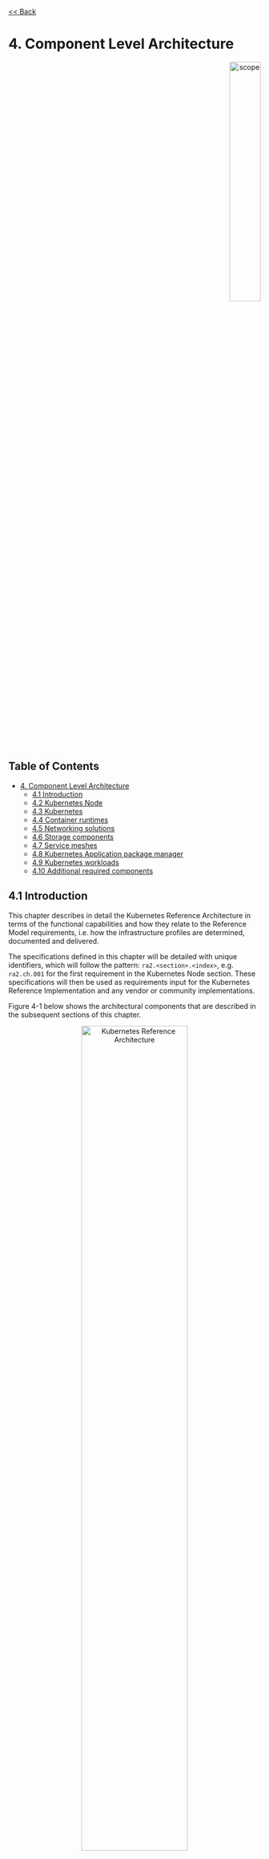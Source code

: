 [<< Back](../../kubernetes)

# 4. Component Level Architecture

<p align="right"><img src="../figures/bogo_lsf.png" alt="scope" title="Scope" width="35%"/></p>

## Table of Contents <!-- omit in toc -->

- [4. Component Level Architecture](#4-component-level-architecture)
  - [4.1 Introduction](#41-introduction)
  - [4.2 Kubernetes Node](#42-kubernetes-node)
  - [4.3 Kubernetes](#43-kubernetes)
  - [4.4 Container runtimes](#44-container-runtimes)
  - [4.5 Networking solutions](#45-networking-solutions)
  - [4.6 Storage components](#46-storage-components)
  - [4.7 Service meshes](#47-service-meshes)
  - [4.8 Kubernetes Application package manager](#48-kubernetes-application-package-manager)
  - [4.9 Kubernetes workloads](#49-kubernetes-workloads)
  - [4.10 Additional required components](#410-additional-required-components)

## 4.1 Introduction

This chapter describes in detail the Kubernetes Reference Architecture in terms
of the functional capabilities and how they relate to the Reference Model
requirements, i.e. how the infrastructure profiles are determined, documented
and delivered.

The specifications defined in this chapter will be detailed with unique
identifiers, which will follow the pattern: `ra2.<section>.<index>`, e.g.
`ra2.ch.001` for the first requirement in the Kubernetes Node section.  These
specifications will then be used as requirements input for the Kubernetes
Reference Implementation and any vendor or community implementations.

Figure 4-1 below shows the architectural components that are described in the
subsequent sections of this chapter.

<p align="center"><img src="../figures/ch04_k8s_architecture.png"
alt="Kubernetes Reference Architecture" Title="Kubernetes Reference
Architecture" width="65%"/></p>
<p align="center"><b>Figure 4-1:</b> Kubernetes Reference Architecture</p>

## 4.2 Kubernetes Node

This section describes the configuration that will be applied to the physical or
virtual machine and an installed Operating System. In order for a Kubernetes Node
to be conformant with the Reference Architecture it must be implemented as per
the following specifications:

|Ref|Specification|Details|Requirement Trace|Reference Implementation Trace|
|---|---|---|---|---|
|`ra2.ch.001`|Huge Pages|When hosting workloads matching the Network Intensive profile, it **must** be possible to enable Huge Pages (2048KiB and 1048576KiB) within the Kubernetes Node OS, exposing schedulable resources `hugepages-2Mi` and `hugepages-1Gi`.|[infra.com.cfg.004](./chapter02.md#223-cloud-infrastructure-software-profile-requirements)|[4.3.1](../../../ref_impl/cntt-ri2/chapters/chapter04.md#431-installation-on-bare-metal-infratructure)|
|`ra2.ch.002`|SR-IOV capable NICs|When hosting workloads matching the Network Intensive profile, the physical machines on which the Kubernetes Nodes run **must** be equipped with NICs that are SR-IOV capable.|[e.cap.013](./chapter02.md#223-cloud-infrastructure-software-profile-requirements)|[3.3](../../../ref_impl/cntt-ri2/chapters/chapter03.md#33-infrastructure-requirements)|
|`ra2.ch.003`|SR-IOV Virtual Functions|When hosting workloads matching the Network Intensive profile, SR-IOV virtual functions (VFs) **must** be configured within the Kubernetes Node OS, as the SR-IOV Device Plugin does not manage the creation of these VFs.|[e.cap.013](./chapter02.md#223-cloud-infrastructure-software-profile-requirements)|[4.3.1](../../../ref_impl/cntt-ri2/chapters/chapter04.md#431-installation-on-bare-metal-infratructure)|
|`ra2.ch.004`|CPU Simultaneous Multi-Threading (SMT)|SMT **must** be enabled in the BIOS on the physical machine on which the Kubernetes Node runs.|[infra.hw.cpu.cfg.004](./chapter02.md#224-cloud-infrastructure-hardware-profile-requirements)|[3.3](../../../ref_impl/cntt-ri2/chapters/chapter03.md#33-infrastructure-requirements)|
|`ra2.ch.005`|CPU Allocation Ratio - VMs|For Kubernetes nodes running as Virtual Machines, the CPU allocation ratio between vCPU and physical CPU core **must** be 1:1.|[infra.com.cfg.001](./chapter02.md#223-cloud-infrastructure-software-profile-requirements)||
|`ra2.ch.006`|CPU Allocation Ratio - Pods|To ensure the CPU allocation ratio between vCPU and physical CPU core is 1:1, the sum of CPU requests and limits by containers in Pod specifications **must** remain less than the allocatable quantity of CPU resources (i.e. `requests.cpu < allocatable.cpu` and `limits.cpu < allocatable.cpu`).|[infra.com.cfg.001](./chapter02.md#223-cloud-infrastructure-software-profile-requirements)|[3.3](../../../ref_impl/cntt-ri2/chapters/chapter03.md#33-infrastructure-requirements)|
|`ra2.ch.007`|IPv6DualStack|To support IPv4/IPv6 dual stack networking, the Kubernetes Node OS **must** support and be allocated routable IPv4 and IPv6 addresses.|[req.inf.ntw.04](./chapter02.md#23-kubernetes-architecture-requirements)||
|`ra2.ch.008`|Physical CPU Quantity|The physical machines on which the Kubernetes Nodes run **must** be equipped with at least 2 physical sockets, each with at least 20 CPU cores.|[infra.hw.cpu.cfg.001](./chapter02.md#224-cloud-infrastructure-hardware-profile-requirements)<br>[infra.hw.cpu.cfg.002](./chapter02.md#224-cloud-infrastructure-hardware-profile-requirements)|[3.3](../../../ref_impl/cntt-ri2/chapters/chapter03.md#33-infrastructure-requirements)|
|`ra2.ch.009`|Physical Storage|The physical machines on which the Kubernetes Nodes run **should** be equipped with Sold State Drives (SSDs).|[infra.hw.stg.ssd.cfg.002](./chapter02.md#224-cloud-infrastructure-hardware-profile-requirements)|[3.3](../../../ref_impl/cntt-ri2/chapters/chapter03.md#33-infrastructure-requirements)|
|`ra2.ch.010`|Local Filesystem Storage Quantity|The Kubernetes Nodes **must** be equipped with local filesystem capacity of at least 320GB for unpacking and executing containers. Note, extra should be provisioned to cater for any overhead required by the Operating System and any required OS processes such as the container runtime, Kubernetes agents, etc.|[e.cap.003](./chapter02.md#221-cloud-infrastructure-software-profile-capabilities)|[3.3](../../../ref_impl/cntt-ri2/chapters/chapter03.md#33-infrastructure-requirements)|
|`ra2.ch.011`|Virtual Node CPU Quantity|If using VMs, the Kubernetes Nodes **must** be equipped with at least 16 vCPUs.  Note, extra should be provisioned to cater for any overhead required by the Operating System and any required OS processes such as the container runtime, Kubernetes agents, etc.|[e.cap.001](./chapter02.md#221-cloud-infrastructure-software-profile-capabilities)||
|`ra2.ch.012`|Kubernetes Node RAM Quantity|The Kubernetes Nodes **must** be equipped with at least 32GB of RAM. Note, extra should be provisioned to cater for any overhead required by the Operating System and any required OS processes such as the container runtime, Kubernetes agents, etc.|[e.cap.002](./chapter02.md#221-cloud-infrastructure-software-profile-capabilities)|[3.3](../../../ref_impl/cntt-ri2/chapters/chapter03.md#33-infrastructure-requirements)|
|`ra2.ch.013`|Physical NIC Quantity|The physical machines on which the Kubernetes Nodes run **must** be equipped with at least four (4) Network Interface Card (NIC) ports.|[infra.hw.nic.cfg.001](./chapter02.md#224-cloud-infrastructure-hardware-profile-requirements)|[3.3](../../../ref_impl/cntt-ri2/chapters/chapter03.md#33-infrastructure-requirements)|
|`ra2.ch.014`|Physical NIC Speed - Basic Profile|The speed of NIC ports housed in the physical machines on which the Kubernetes Nodes run for workloads matching the Basic Profile **must** be at least 10Gbps.|[infra.hw.nic.cfg.002](./chapter02.md#224-cloud-infrastructure-hardware-profile-requirements)|[3.3](../../../ref_impl/cntt-ri2/chapters/chapter03.md#33-infrastructure-requirements)|
|`ra2.ch.015`|Physical NIC Speed - Network Intensive Profile|The speed of NIC ports housed in the physical machines on which the Kubernetes Nodes run for workloads matching the Network Intensive profile **must** be at least 25Gbps.|[infra.hw.nic.cfg.002](./chapter02.md#224-cloud-infrastructure-hardware-profile-requirements)|[3.3](../../../ref_impl/cntt-ri2/chapters/chapter03.md#33-infrastructure-requirements)|
|`ra2.ch.016`|Physical PCIe slots|The physical machines on which the Kubernetes Nodes run **must** be equipped with at least eight (8) Gen3.0 PCIe slots, each with at least eight (8) lanes.|
|`ra2.ch.017`|Immutable infrastructure|Whether physical or virtual machines are used, the Kubernetes Node **must not** be changed after it is instantiated. New changes to the Kubernetes Node must be implemented as new Node instances. This covers any changes from BIOS through Operating System to running processes and all associated configurations.|[req.gen.cnt.02](./chapter02.md#23-kubernetes-architecture-requirements)|[4.3.1](../../../ref_impl/cntt-ri2/chapters/chapter04.md#431-installation-on-bare-metal-infratructure)|
|`ra2.ch.018`|NFD|[Node Feature Discovery](https://kubernetes-sigs.github.io/node-feature-discovery/stable/get-started/index.html) **must** be used to advertise the detailed software and hardware capabilities of each node in the Kubernetes Cluster.|TBD|[4.3.1](../../../ref_impl/cntt-ri2/chapters/chapter04.md#431-installation-on-bare-metal-infratructure)|

<p align="center"><b>Table 4-1:</b> Node Specifications</p>

## 4.3 Kubernetes

In order for the Kubernetes components to be conformant with the Reference Architecture they must be implemented as per the following specifications:

|Ref|Specification|Details|Requirement Trace|Reference Implementation Trace|
|---|---|---|---|---|
|`ra2.k8s.001`|Kubernetes Conformance|The Kubernetes distribution, product, or installer used in the implementation **must** be listed in the [Kubernetes Distributions and Platforms document](https://docs.google.com/spreadsheets/d/1uF9BoDzzisHSQemXHIKegMhuythuq_GL3N1mlUUK2h0/edit#gid=0) and marked (X) as conformant for the Kubernetes version defined in [README](../README.md#required-versions-of-most-important-components).|[req.gen.cnt.03](./chapter02.md#23-kubernetes-architecture-requirements)|[4.3.1](../../../ref_impl/cntt-ri2/chapters/chapter04.md#431-installation-on-bare-metal-infratructure)|
|`ra2.k8s.002`|Highly available etcd|An implementation **must** consist of either three, five or seven nodes running the etcd service (can be colocated on the master nodes, or can run on separate nodes, but not on worker nodes).|[req.gen.rsl.02 req.gen.avl.01](./chapter02.md#23-kubernetes-architecture-requirements)|[4.3.1](../../../ref_impl/cntt-ri2/chapters/chapter04.md#431-installation-on-bare-metal-infratructure)|
|`ra2.k8s.003`|Highly available control plane|An implementation **must** consist of at least one master node per availability zone or fault domain to ensure the high availability and resilience of the Kubernetes control plane services.|[req.gen.rsl.02](./chapter02.md#23-kubernetes-architecture-requirements)<br>[req.gen.avl.01](./chapter02.md#23-kubernetes-architecture-requirements)|
|`ra2.k8s.012`|Control plane services|A master node **must** run at least the following Kubernetes control plane services: `kube-apiserver`, `kube-scheduler` and `kube-controller-manager`.|[req.gen.rsl.02](./chapter02.md#23-kubernetes-architecture-requirements)<br>[req.gen.avl.01](./chapter02.md#23-kubernetes-architecture-requirements)|[4.3.1](../../../ref_impl/cntt-ri2/chapters/chapter04.md#431-installation-on-bare-metal-infratructure)|
|`ra2.k8s.004`|Highly available worker nodes|An implementation **must** consist of at least one worker node per availability zone or fault domain to ensure the high availability and resilience of workloads managed by Kubernetes|[req.gen.rsl.01](./chapter02.md#23-kubernetes-architecture-requirements)<br>[req.gen.avl.01](./chapter02.md#23-kubernetes-architecture-requirements)<br>[req.kcm.gen.02](./chapter02.md#23-kubernetes-architecture-requirements)<br>[req.inf.com.01](./chapter02.md#23-kubernetes-architecture-requirements)|
|`ra2.k8s.005`|Kubernetes API Version|In alignment with the [Kubernetes version support policy](https://kubernetes.io/docs/setup/release/version-skew-policy/#supported-versions), an implementation **must** use a Kubernetes version as per the subcomponent versions table in [README](../README.md#required-versions-of-most-important-components).|TBC||
|`ra2.k8s.006`|NUMA Support|When hosting workloads matching the Network Intensive profile, the `TopologyManager` and `CPUManager` feature gates **must** be enabled and configured on the kubelet (note, TopologyManager is enabled by default in Kubernetes v1.18 and later, with CPUManager enabled by default in Kubernetes v1.10 and later). `--feature-gates="...,TopologyManager=true,CPUManager=true" --topology-manager-policy=single-numa-node --cpu-manager-policy=static`|[e.cap.007](chapter02.md#221-cloud-infrastructure-software-profile-capabilities) [infra.com.cfg.002](./chapter02.md#223-cloud-infrastructure-software-profile-requirements) [infra.hw.cpu.cfg.003](./chapter02.md#224-cloud-infrastructure-hardware-profile-requirements)|
|`ra2.k8s.007`|DevicePlugins Feature Gate|When hosting workloads matching the Network Intensive profile, the DevicePlugins feature gate **must** be enabled (note, this is enabled by default in Kubernetes v1.10 or later). `--feature-gates="...,DevicePlugins=true,..."`|Various, e.g. [e.cap.013](chapter02.md#221-cloud-infrastructure-software-profile-capabilities)|[4.3.1](../../../ref_impl/cntt-ri2/chapters/chapter04.md#431-installation-on-bare-metal-infratructure)|
|`ra2.k8s.008`|System Resource Reservations|To avoid resource starvation issues on nodes, the implementation of the architecture **must** reserve compute resources for system daemons and Kubernetes system daemons such as kubelet, container runtime, etc. Use the following kubelet flags: `--reserved-cpus=[a-z]`, using two of `a-z` to reserve 2 SMT threads.|[i.cap.014](chapter02.md#221-cloud-infrastructure-software-profile-capabilities)||
|`ra2.k8s.009`|CPU Pinning|When hosting workloads matching the Network Intensive profile, in order to support CPU Pinning, the kubelet **must** be started with the `--cpu-manager-policy=static` option. (Note, only containers in `Guaranteed` pods - where CPU resource `requests` and `limits` are identical - and configured with positive-integer CPU `requests` will take advantage of this. All other Pods will run on CPUs in the remaining shared pool.)|[infra.com.cfg.003](./chapter02.md#223-cloud-infrastructure-software-profile-requirements)|
|`ra2.k8s.010`|IPv6DualStack|To support IPv6 and IPv4, the `IPv6DualStack` feature gate **must** be enabled on various components (requires Kubernetes v1.16 or later). kube-apiserver: `--feature-gates="IPv6DualStack=true"`. kube-controller-manager: `--feature-gates="IPv6DualStack=true" --cluster-cidr=<IPv4 CIDR>,<IPv6 CIDR> --service-cluster-ip-range=<IPv4 CIDR>,<IPv6 CIDR> --node-cidr-mask-size-ipv4 ¦ --node-cidr-mask-size-ipv6` defaults to /24 for IPv4 and /64 for IPv6. kubelet: `--feature-gates="IPv6DualStack=true"`. kube-proxy: `--cluster-cidr=<IPv4 CIDR>,<IPv6 CIDR> --feature-gates="IPv6DualStack=true"`|[req.inf.ntw.04](./chapter02.md#23-kubernetes-architecture-requirements)|
|`ra2.k8s.011`|Anuket profile labels|To clearly identify which worker nodes are compliant with the different profiles defined by Anuket the worker nodes **must** be labelled according to the following pattern: an `anuket.io/profile/basic` label must be set to `true` on the worker node if it can fulfil the requirements of the basic profile and an `anuket.io/profile/network-intensive` label must be set to `true` on the worker node if it can fulfil the requirements of the network intensive profile. The requirements for both profiles can be found in [chapter 2](./chapter02.md#22-reference-model-requirements)|||
|`ra2.k8s.012`|Kubernetes APIs|Kubernetes [Alpha API](https://kubernetes.io/docs/reference/using-api/#api-versioning) are recommended only for testing, therefore all Alpha APIs **must** be disabled.|[req.int.api.03](./chapter02.md#22-reference-model-requirements)||
|`ra2.k8s.013`|Kubernetes APIs|Backward compatibility of all supported GA APIs of Kubernetes **must** be supported. |[req.int.api.04](./chapter02.md#23-kubernetes-architecture-requirements)||
|`ra2.k8s.014`|Security Groups|Kubernetes **must** support NetworkPolicy feature. |[infra.net.cfg.004](chapter02.md#23-kubernetes-architecture-requirements)||
|`ra2.k8s.015`|Publishing Services (ServiceTypes)|Kubernetes **must** support LoadBalancer [Publishing Service (ServiceTypes)](https://kubernetes.io/docs/concepts/services-networking/service/#publishing-services-service-types). |[req.inf.ntw.15](chapter02.md#kubernetes-architecture-requirements)||
|`ra2.k8s.016`|Publishing Services (ServiceTypes)|Kubernetes **must** support [Ingress](https://kubernetes.io/docs/concepts/services-networking/ingress/). |[req.inf.ntw.16](chapter02.md#kubernetes-architecture-requirements)||
|`ra2.k8s.017`|Publishing Services (ServiceTypes)|Kubernetes **should** support NodePort [Publishing Service (ServiceTypes)](https://kubernetes.io/docs/concepts/services-networking/service/#publishing-services-service-types). |[req.inf.ntw.17](chapter02.md#kubernetes-architecture-requirements)||
|`ra2.k8s.018`|Publishing Services (ServiceTypes)|Kubernetes **should** support ExternalName [Publishing Service (ServiceTypes)](https://kubernetes.io/docs/concepts/services-networking/service/#publishing-services-service-types). |[req.inf.ntw.18](chapter02.md#kubernetes-architecture-requirements)||
|`ra2.k8s.019`|Kubernetes APIs|Kubernetes Beta APIs **must** be supported only when a stable GA of the same version doesn't exist. |[req.int.api.04](./chapter02.md#23-kubernetes-architecture-requirements)||

<p align="center"><b>Table 4-2:</b> Kubernetes Specifications</p>

## 4.4 Container runtimes

|Ref|Specification|Details|Requirement Trace|Reference Implementation Trace|
|---|---|---|---|---|
|`ra2.crt.001`|Conformance with OCI 1.0 runtime spec|The container runtime **must** be implemented as per the [OCI 1.0](https://github.com/opencontainers/runtime-spec/blob/master/spec.md) (Open Container Initiative 1.0) specification.|[req.gen.ost.01](chapter02.md#23-kubernetes-architecture-requirements)|[4.3.1](../../../ref_impl/cntt-ri2/chapters/chapter04.md#431-installation-on-bare-metal-infratructure)|
|`ra2.crt.002`|Kubernetes Container Runtime Interface (CRI)|The Kubernetes container runtime **must** be implemented as per the [Kubernetes Container Runtime Interface (CRI)](https://kubernetes.io/blog/2016/12/container-runtime-interface-cri-in-kubernetes/)|[req.gen.ost.01](chapter02.md#23-kubernetes-architecture-requirements)|[4.3.1](../../../ref_impl/cntt-ri2/chapters/chapter04.md#431-installation-on-bare-metal-infratructure)|

<p align="center"><b>Table 4-3:</b> Container Runtime Specifications</p>

## 4.5 Networking solutions

In order for the networking solution(s) to be conformant with the Reference
Architecture they must be implemented as per the following specifications:

|Ref|Specification|Details|Requirement Trace|Reference Implementation Trace|
|---|---|---|---|---|
|`ra2.ntw.001`|Centralised network administration|The networking solution deployed within the implementation **must** be administered through the Kubernetes API using native Kubernetes API resources and objects, or Custom Resources.|[req.inf.ntw.03](chapter02.md#23-kubernetes-architecture-requirements)|[4.3.1](../../../ref_impl/cntt-ri2/chapters/chapter04.md#431-installation-on-bare-metal-infratructure)|
|`ra2.ntw.002`|Default Pod Network - CNI|The networking solution deployed within the implementation **must** use a CNI-conformant Network Plugin for the Default Pod Network, as the alternative (kubenet) does not support cross-node networking or Network Policies.|[req.gen.ost.01](chapter02.md#23-kubernetes-architecture-requirements)<br>[req.inf.ntw.08](chapter02.md#23-kubernetes-architecture-requirements)|[4.3.1](../../../ref_impl/cntt-ri2/chapters/chapter04.md#431-installation-on-bare-metal-infratructure)|
|`ra2.ntw.003`|Multiple connection points|The networking solution deployed within the implementation **must** support the capability to connect at least FIVE connection points to each Pod, which are additional to the default connection point managed by the default Pod network CNI plugin.|[e.cap.004](chapter02.md#221-cloud-infrastructure-software-profile-capabilities)|[4.3.1](../../../ref_impl/cntt-ri2/chapters/chapter04.md#431-installation-on-bare-metal-infratructure)|
|`ra2.ntw.004`|Multiple connection points presentation|The networking solution deployed within the implementation **must** ensure that all additional non-default connection points are requested by Pods using standard Kubernetes resource scheduling mechanisms such as annotations or container resource requests and limits.|[req.inf.ntw.03](chapter02.md#23-kubernetes-architecture-requirements)|[4.3.1](../../../ref_impl/cntt-ri2/chapters/chapter04.md#431-installation-on-bare-metal-infratructure)|
|`ra2.ntw.005`|Multiplexer/meta-plugin|The networking solution deployed within the implementation **may** use a multiplexer/meta-plugin.|[req.inf.ntw.06](chapter02.md#23-kubernetes-architecture-requirements)<br>[req.inf.ntw.07](chapter02.md#23-kubernetes-architecture-requirements)|[4.3.1](../../../ref_impl/cntt-ri2/chapters/chapter04.md#431-installation-on-bare-metal-infratructure)|
|`ra2.ntw.006`|Multiplexer/meta-plugin CNI Conformance|If used, the selected multiplexer/meta-plugin **must** integrate with the Kubernetes control plane via CNI.|[req.gen.ost.01](chapter02.md#23-kubernetes-architecture-requirements)|[4.3.1](../../../ref_impl/cntt-ri2/chapters/chapter04.md#431-installation-on-bare-metal-infratructure)|
|`ra2.ntw.007`|Multiplexer/meta-plugin CNI Plugins|If used, the selected multiplexer/meta-plugin **must** support the use of multiple CNI-conformant Network Plugins.|[req.gen.ost.01](chapter02.md#23-kubernetes-architecture-requirements)<br>[req.inf.ntw.06](chapter02.md#23-kubernetes-architecture-requirements)|[4.3.1](../../../ref_impl/cntt-ri2/chapters/chapter04.md#431-installation-on-bare-metal-infratructure)|
|`ra2.ntw.008`|SR-IOV Device Plugin for Network Intensive|When hosting workloads that match the Network Intensive profile and require SR-IOV acceleration, a Device Plugin for SR-IOV **must** be used to configure the SR-IOV devices and advertise them to the `kubelet`.|[e.cap.013](chapter02.md#221-cloud-infrastructure-software-profile-capabilities)|[4.3.1](../../../ref_impl/cntt-ri2/chapters/chapter04.md#431-installation-on-bare-metal-infratructure)|
|`ra2.ntw.009`|Multiple connection points with multiplexer/meta-plugin|When a multiplexer/meta-plugin is used, the additional non-default connection points **must** be managed by a CNI-conformant Network Plugin.|[req.gen.ost.01](chapter02.md#23-kubernetes-architecture-requirements)|[4.3.1](../../../ref_impl/cntt-ri2/chapters/chapter04.md#431-installation-on-bare-metal-infratructure)|
|`ra2.ntw.010`|User plane networking|When hosting workloads matching the Network Intensive profile, CNI network plugins that support the use of DPDK, VPP, and/or SR-IOV **must** be deployed as part of the networking solution.|[infra.net.acc.cfg.001](chapter02.md#223-cloud-infrastructure-software-profile-requirements)|[4.3.1](../../../ref_impl/cntt-ri2/chapters/chapter04.md#431-installation-on-bare-metal-infratructure)|
|`ra2.ntw.011`|NATless connectivity|When hosting workloads that require source and destination IP addresses to be preserved in the traffic headers, a NATless CNI plugin that exposes the pod IP directly to the external networks (e.g. Calico, MACVLAN or IPVLAN CNI plugins) **must** be used.|[req.inf.ntw.14](chapter02.md#23-kubernetes-architecture-requirements)|
|`ra2.ntw.012`|Device Plugins|When hosting workloads matching the Network Intensive profile that require the use of FPGA, SR-IOV or other Acceleration Hardware, a Device Plugin for that FPGA or Acceleration Hardware **must** be used.|[e.cap.016](chapter02.md#221-cloud-infrastructure-software-profile-capabilities), [e.cap.013](chapter02.md#221-cloud-infrastructure-software-profile-capabilities)|[4.3.1](../../../ref_impl/cntt-ri2/chapters/chapter04.md#431-installation-on-bare-metal-infratructure)|
|`ra2.ntw.013`|Dual stack CNI|The networking solution deployed within the implementation **must** use a CNI-conformant Network Plugin that is able to support dual-stack IPv4/IPv6 networking.|[req.inf.ntw.04](chapter02.md#23-kubernetes-architecture-requirements)|
|`ra2.ntw.014`|Security Groups|The networking solution deployed within the implementation **must** support network policies.|[infra.net.cfg.004](chapter02.md#223-cloud-infrastructure-software-profile-requirements)|
|`ra2.ntw.015`|IPAM plugin for multiplexer|When a multiplexer/meta-plugin is used, a CNI-conformant IPAM Network Plugin **must** be installed to allocate IP addresses for secondary network interfaces across all nodes of the cluster.|[req.inf.ntw.10](chapter02.md#23-kubernetes-architecture-requirements)|

<p align="center"><b>Table 4-4:</b> Networking Solution Specifications</p>

## 4.6 Storage components

In order for the storage solutions to be conformant with the Reference
Architecture they must be implemented as per the following specifications:

|Ref|Specification|Details|Requirement Trace|Reference Implementation Trace|
|---|---|---|---|---|
|`ra2.stg.001`| Ephemeral Storage | An implementation must support ephemeral storage, for the unpacked container images to be stored and executed from, as a directory in the filesystem on the worker node on which the container is running. <br>See the [Container runtimes](#44-container-runtimes) section above for more information on how this meets the requirement for ephemeral storage for containers. ||
|`ra2.stg.002`| Kubernetes Volumes | An implementation may attach additional storage to containers using Kubernetes Volumes. ||
|`ra2.stg.003`| Kubernetes Volumes | An implementation may use Volume Plugins (see `ra2.stg.005` below) to allow the use of a storage protocol (e.g., iSCSI, NFS) or management API (e.g., Cinder, EBS) for the attaching and mounting of storage into a Pod. ||
|`ra2.stg.004`| Persistent Volumes | An implementation may support Kubernetes Persistent Volumes (PV) to provide persistent storage for Pods.<br>Persistent Volumes exist independent of the lifecycle of containers and/or pods. |[req.inf.stg.01](chapter02.md#23-kubernetes-architecture-requirements)|
|`ra2.stg.005`| Storage Volume Types | An implementation must support the following Volume types: `emptyDir`, `ConfigMap`, `Secret` and `PersistentVolumeClaim`. Other Volume plugins may be supported to allow for the use of a range of backend storage systems. ||
|`ra2.stg.006`| Container Storage Interface (CSI) | An implementation may support the Container Storage Interface (CSI), an Out-of-tree plugin.<br> In order to support CSI, the  feature gates `CSIDriverRegistry` and `CSINodeInfo` must be enabled.<br>The implementation must use a CSI driver (a full list of CSI drivers can be found [here](https://kubernetes-csi.github.io/docs/drivers.html)). <br>An implementation may support ephemeral storage through a CSI-compatible volume plugin in which case the `CSIInlineVolume` feature gate must be enabled.<br>An implementation may support Persistent Volumes through a CSI-compatible volume plugin in which case  the `CSIPersistentVolume` feature gate must be enabled. | |
|`ra2.stg.007`|  | An implementation should use Kubernetes Storage Classes to support automation and the separation of concerns between providers of a service and consumers of the service. | |

<p align="center"><b>Table 4-6:</b> Storage Solution Specifications</p>

A note on object storage:

- This Reference Architecture does not include any specifications for object
storage, as this is neither a native Kubernetes object, nor something that is
required by CSI drivers.  Object storage is an application-level requirement
that would ordinarily be provided by a highly scalable service offering rather
than being something an individual Kubernetes cluster could offer.  

> Todo: specifications/commentary to support req.inf.stg.04 (SDS) and req.inf.stg.05 (high performance and horizontally scalable storage). Also req.sec.gen.06 (storage resource isolation), req.sec.gen.10 (CIS - if applicable) and req.sec.zon.03 (data encryption at rest).

## 4.7 Service meshes

Application service meshes are not in scope for the architecture. The service mesh is a dedicated infrastructure layer for handling service-to-service communication, and it is recommended to secure service-to-service communications within a cluster and to reduce the attack surface. The benefits of the service mesh framework are described in [5.4.3](./chapter05.md#543-use-transport-layer-security-and-service-mesh). In addition to securing communications, the use of a service mesh extends Kubernetes capabilities regarding observability and reliability.

Network service mesh specifications are handled in section [4.5 Networking solutions](#45-networking-solutions).

## 4.8 Kubernetes Application package manager

In order for the application package managers to be conformant with the Reference
Architecture they must be implemented as per the following specifications:

|Ref|Specification|Details|Requirement Trace|Reference Implementation Trace|
|---|---|---|---|---|
|`ra2.pkg.001`|API-based package management| A package manager must use the Kubernetes APIs to manage application artifacts. Cluster-side components such as Tiller are not supported. | [req.int.api.02](./chapter02.md#23-kubernetes-architecture-requirements) ||

<p align="center"><b>Table 4-7:</b> Kubernetes Application Package Manager Specifications</p>

## 4.9 Kubernetes workloads

In order for the Kubernetes workloads to be conformant with the Reference
Architecture they must be implemented as per the following specifications:

|Ref|Specification|Details|Requirement Trace|Reference Implementation Trace|
|---|---|---|---|---|
|`ra2.app.001`| [Root](https://github.com/opencontainers/runtime-spec/blob/master/config.md) Parameter Group (OCI Spec) | Specifies the container's root filesystem. | TBD | N/A |
|`ra2.app.002`| [Mounts](https://github.com/opencontainers/runtime-spec/blob/master/config.md#mounts) Parameter Group (OCI Spec) | Specifies additional mounts beyond root. | TBD | N/A |
|`ra2.app.003`| [Process](https://github.com/opencontainers/runtime-spec/blob/master/config.md#process) Parameter Group (OCI Spec) | Specifies the container process. | TBD | N/A |
|`ra2.app.004`| [Hostname](https://github.com/opencontainers/runtime-spec/blob/master/config.md#hostname) Parameter Group (OCI Spec) | Specifies the container's hostname as seen by processes running inside the container. | TBD | N/A |
|`ra2.app.005`| [User](https://github.com/opencontainers/runtime-spec/blob/master/config.md#user) Parameter Group (OCI Spec) | User for the process is a platform-specific structure that allows specific control over which user the process runs as. | TBD | N/A |
|`ra2.app.006`| Consumption of additional, non-default connection points | The workload must request additional non-default connection points through the use of workload annotations or resource requests and limits within the container spec passed to the Kubernetes API Server. | [req.int.api.01](chapter02.md#23-kubernetes-architecture-requirements) | N/A |
|`ra2.app.007`| Host Volumes | Workloads should not use `hostPath` volumes, as [Pods with identical configuration](https://kubernetes.io/docs/concepts/storage/volumes/#hostpath) (such as those created from a PodTemplate) may behave differently on different nodes due to different files on the nodes. | [req.kcm.gen.02](chapter02.md#23-kubernetes-architecture-requirements). | N/A |
|`ra2.app.008`| Infrastructure dependency | Workloads must not rely on the availability of the master nodes for the successful execution of their functionality (i.e. loss of the master nodes may affect non-functional behaviours such as healing and scaling, but components that are already running will continue to do so without issue). | TBD | N/A |
|`ra2.app.009`| Device plugins | Workload descriptors must use the resources advertised by the device plugins to indicate their need for an FPGA, SR-IOV or other acceleration device. | TBD | N/A |
|`ra2.app.010`| Node Feature Discovery (NFD)|Workload descriptors must use the labels advertised by [Node Feature Discovery](https://kubernetes-sigs.github.io/node-feature-discovery/stable/get-started/index.html) to indicate which node software of hardware features they need. | TBD | N/A |

<p align="center"><b>Table 4-8:</b> Kubernetes Workload Specifications</p>

## 4.10 Additional required components

> This chapter should list any additional components needed to provide the services defined in Chapter 3.2 (e.g., Prometheus)
